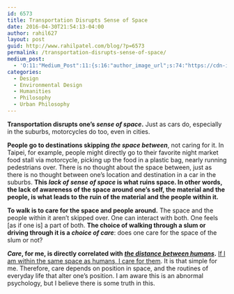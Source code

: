 ```yaml
---
id: 6573
title: Transportation Disrupts Sense of Space
date: 2016-04-30T21:54:13-04:00
author: rahil627
layout: post
guid: http://www.rahilpatel.com/blog/?p=6573
permalink: /transportation-disrupts-sense-of-space/
medium_post:
  - 'O:11:"Medium_Post":11:{s:16:"author_image_url";s:74:"https://cdn-images-1.medium.com/fit/c/200/200/1*dmbNkD5D-u45r44go_cf0g.png";s:10:"author_url";s:28:"https://medium.com/@rahil627";s:11:"byline_name";N;s:12:"byline_email";N;s:10:"cross_link";s:2:"no";s:2:"id";s:11:"6c07d750bd1";s:21:"follower_notification";s:3:"yes";s:7:"license";s:19:"all-rights-reserved";s:14:"publication_id";s:2:"-1";s:6:"status";s:6:"public";s:3:"url";s:79:"https://medium.com/@rahil627/transportation-disrupts-sense-of-space-6c07d750bd1";}'
categories:
  - Design
  - Environmental Design
  - Humanities
  - Philosophy
  - Urban Philosophy
---
```

<strong>Transportation disrupts one’s <em>sense of space</em>.</strong> Just as cars do, especially in the suburbs, motorcycles do too, even in cities.

<strong>People go to destinations skipping <em>the space between</em></strong>, not caring for it. In Taipei, for example, people might directly go to their favorite night market food stall via motorcycle, picking up the food in a plastic bag, nearly running pedestrians over. There is no thought about the space between, just as there is no thought between one’s location and destination in a car in the suburbs. <strong>This <em>lack of sense of space</em> is what ruins space. In other words, the lack of awareness of the space around one’s self, the material and the people, is what leads to the ruin of the material and the people within it.</strong>

<strong>To walk is to care for the space and people around.</strong> The space and the people within it aren’t skipped over. One can interact with both. One feels [as if one is] a part of both. <strong>The choice of walking through a slum or driving through it is a <em>choice of care</em></strong>: does one care for the space of the slum or not?

<strong><em>Care</em>, for me, is directly correlated with <a href="http://www.rahilpatel.com/blog/the-distance-between-humans"><em>the distance between humans</em></a>.</strong> <a href="http://www.rahilpatel.com/blog/will-to-take-care-of-locality">If I am within the same space as humans, I care for them</a>. It is that simple for me. Therefore, care depends on position in space, and the routines of everyday life that alter one’s position. I am aware this is an abnormal psychology, but I believe there is some truth in this.